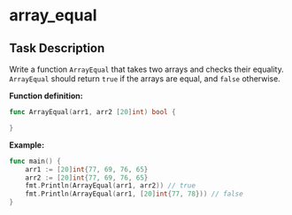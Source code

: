# array_equal

## Task Description

Write a function `ArrayEqual` that takes two arrays and checks their equality. `ArrayEqual` should return `true` if the arrays are equal, and `false` otherwise.

**Function definition:**

```go
func ArrayEqual(arr1, arr2 [20]int) bool {

}
```

**Example:**

```go
func main() {
    arr1 := [20]int{77, 69, 76, 65}
    arr2 := [20]int{77, 69, 76, 65}
    fmt.Println(ArrayEqual(arr1, arr2)) // true
    fmt.Println(ArrayEqual(arr1, [20]int{77, 78})) // false
}
```

